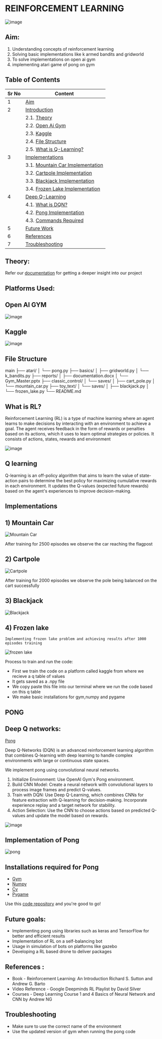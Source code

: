 # REINFORCEMENT LEARNING

![image](https://www.indianai.in/wp-content/uploads/2021/05/Reinforcement-Learning.jpg)



## Aim:
1) Understanding concepts of reinforcement learning
2) Solving basic implementations like k armed bandits and gridworld
3) To solve implementations on open ai gym
4) implementing atari game of pong on gym


## Table of Contents

| Sr No | Content                                    |
|-------|--------------------------------------------|
| 1     | [Aim](https://github.com/De-funkd/gym_master-Sra-/blob/main/README.md#aim)                          |
| 2     | [Introduction](https://github.com/De-funkd/gym_master-Sra-/blob/main/README.md#theory)                   |
|       | 2.1. [Theory](https://github.com/De-funkd/gym_master-Sra-/blob/main/README.md#theory)                    |
|       | 2.2. [Open Ai Gym](https://github.com/De-funkd/gym_master-Sra-/blob/main/README.md#Open-Ai-Gym)            |
|       | 2.3. [Kaggle](https://github.com/De-funkd/gym_master-Sra-/blob/main/README.md#Kaggle)            |
|       | 2.4. [File Structure](https://github.com/De-funkd/gym_master-Sra-/blob/main/README.md#File-Structure)               |
|       | 2.5. [What is Q-Learning?](https://github.com/De-funkd/gym_master-Sra-/blob/main/README.md#q-learning)       |
| 3     | [Implementations](https://github.com/De-funkd/gym_master-Sra-/blob/main/README.md#implementations)                |       
|       | 3.1. [Mountain Car Implementation](https://github.com/De-funkd/gym_master-Sra-/blob/main/README.md#1-mountain-car) |       
|       | 3.2. [Cartpole Implementation](https://github.com/De-funkd/gym_master-Sra-/blob/main/README.md#2-cartpole)   |       
|       | 3.3. [Blackjack Implementation](https://github.com/De-funkd/gym_master-Sra-/blob/main/README.md#3-blackjack)  |       
|       | 3.4. [Frozen Lake Implementation](https://github.com/De-funkd/gym_master-Sra-/blob/main/README.md#4-frozen-lake) |       
| 4     | [Deep Q-Learning](https://github.com/De-funkd/gym_master-Sra-/blob/main/README.md#deep-q-networks)                |       
|       | 4.1. [What is DQN?](https://github.com/De-funkd/gym_master-Sra-/blob/main/README.md#deep-q-networks)              |       
|       | 4.2. [Pong Implementation](https://github.com/De-funkd/gym_master-Sra-/blob/main/README.md#implementation-of-pong)       |       
|       | 4.3. [Commands Required](https://github.com/De-funkd/gym_master-Sra-/blob/main/README.md#installations-required-for-pong)         |       
| 5     | [Future Work](https://github.com/De-funkd/gym_master-Sra-/blob/main/README.md#future-goals)                    |       
| 6     | [References](https://github.com/De-funkd/gym_master-Sra-/blob/main/README.md#references-)                     |
| 7    | [Troubleshooting](https://github.com/De-funkd/gym_master-Sra-/blob/main/README.md#troubleshooting)                     |
  

   

## Theory:
Refer our  [documentation](https://1drv.ms/w/c/c682f7548892e17e/ESp9_4ueLFBKmo37eFAK4aABpeTRamopaGlbPDY7wfjmcg?e=J5fVEx) for getting a deeper insight into our project

## Platforms Used:

## Open AI GYM


![image](https://github.com/user-attachments/assets/0ff8bd67-c583-44a6-9361-fcdfa0677bef)


## Kaggle

![image](https://github.com/user-attachments/assets/edf2db32-6e79-43ca-bd96-4c9551b62406)





## File Structure

main
├── atari/
│   └── pong.py
├── basics/
│   ├── gridworld.py
│   └── k_bandits.py
├── reports/
│   ├── documentation.docx
│   └── Gym_Master.pptx
├── classic_control/
│   └── saves/
│       ├── cart_pole.py
│       └── mountain_car.py
├── toy_text/
│   └── saves/
│       ├── blackjack.py
│       └── frozen_lake.py
└── README.md





## What is RL?

  Reinforcement Learning (RL) is a type of machine learning where an agent learns to make decisions by interacting with an environment to achieve a goal. 
  The agent receives feedback in the form of rewards or penalties based on its actions, which it uses to learn optimal strategies or policies.
  It consists of actions, states, rewards and environment


![image](https://github.com/user-attachments/assets/0f0aa061-a6a9-4b6a-8974-7b3cc5afb02f)





## Q learning
Q-learning is an off-policy algorithm that aims to learn the value of state-action pairs to determine the best policy for maximizing cumulative rewards in each environment. It updates the Q-values (expected future rewards) based on the agent's experiences to improve decision-making.

## Implementations

 ## 1) Mountain Car


 

   ![Mountain Car](https://miro.medium.com/v2/resize:fit:1200/1*kn59uPbJKlD2spM1vVAbKg.gif)
   
    
 

After training for 2500 episodes we observe the car reaching the flagpost

## 2) Cartpole


   

![Cartpole](https://trencseni.com/images/cartpole.gif)



After training for 2000 episodes we observe the pole being balanced on the cart successfully


  ## 3) Blackjack
      
      

   ![Blackjack](https://www.gymlibrary.dev/_images/blackjack.gif)
  

   




   ## 4) Frozen lake

    Implementing frozen lake problem and achieving results after 1000 episodes training



 
   
   ![frozen lake](https://gymnasium.farama.org/_images/frozen_lake.gif)





Process to train and run the code:
 * First we train the code on a platform called kaggle from where we recieve a q table of values
*  It gets saved as a .npy file
*  We copy paste this file into our terminal where we run the code based on this q table
*  We make basic installations for gym,numpy and pygame


## PONG
 ## Deep Q networks:
 
[Pong](https://mir-s3-cdn-cf.behance.net/project_modules/max_1200/c08edd97535089.5ec71d61c627a.gif)
 



Deep Q-Networks (DQN) is an advanced reinforcement learning algorithm that combines Q-learning with deep learning to handle complex environments with large or continuous state spaces. 

We implement pong using convolutional neural networks. 
1.	Initialize Environment: Use OpenAI Gym's Pong environment.
2.	Build CNN Model: Create a neural network with convolutional layers to process image frames and predict Q-values.
3.	Train with DQN: Use Deep Q-Learning, which combines CNNs for feature extraction with Q-learning for decision-making. Incorporate experience replay and a target network for stability.
4.	Action Selection: Use the CNN to choose actions based on predicted Q-values and update the model based on rewards.


![image](https://github.com/user-attachments/assets/26e68d1b-4575-431a-b46e-8816aca7d8d1)



## Implementation of Pong




![pong](https://www.gymlibrary.dev/_images/pong.gif)




## Installations required for Pong
* [Gym](https://github.com/openai/gym)
* [Numpy](https://numpy.org/install/)
* [Cv](https://opencv.org/get-started/)
* [Pygame](https://www.pygame.org/download.shtml)
  

Use this [code repository](https://github.com/De-funkd/gym_master-Sra-)  and you're good to go!





 ## Future goals:
*	Implementing pong using libraries such as keras and TensorFlow for better and efficient results
*	Implementation of RL on a self-balancing bot
* Usage in simulation of bots on platforms like gazebo
*	Developing a RL based drone to deliver packages

## References :
 * Book - Reinforcement Learning: An Introduction Richard S. Sutton and Andrew G. Barto
 * Video Reference - Google Deepminds RL Playlist by David Silver
 * Courses - Deep Learning Course 1 and 4 Basics of Neural Network and CNN by Andrew NG 

 ## Troubleshooting
* Make sure to use the correct name of the environment
* Use the updated version of gym when running the pong code

   
